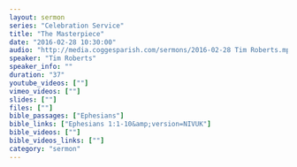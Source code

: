 ```yaml
---
layout: sermon
series: "Celebration Service"
title: "The Masterpiece"
date: "2016-02-28 10:30:00"
audio: "http://media.coggesparish.com/sermons/2016-02-28 Tim Roberts.mp3"
speaker: "Tim Roberts"
speaker_info: ""
duration: "37"
youtube_videos: [""]
vimeo_videos: [""]
slides: [""]
files: [""]
bible_passages: ["Ephesians"]
bible_links: ["Ephesians 1:1-10&amp;version=NIVUK"]
bible_videos: [""]
bible_videos_links: [""]
category: "sermon"
---
```

